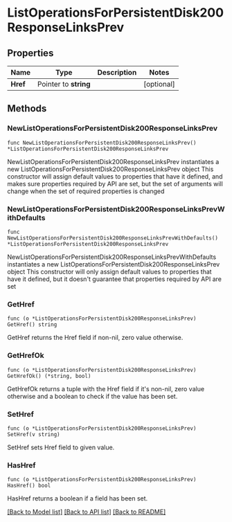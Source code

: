 # ListOperationsForPersistentDisk200ResponseLinksPrev

## Properties

Name | Type | Description | Notes
------------ | ------------- | ------------- | -------------
**Href** | Pointer to **string** |  | [optional] 

## Methods

### NewListOperationsForPersistentDisk200ResponseLinksPrev

`func NewListOperationsForPersistentDisk200ResponseLinksPrev() *ListOperationsForPersistentDisk200ResponseLinksPrev`

NewListOperationsForPersistentDisk200ResponseLinksPrev instantiates a new ListOperationsForPersistentDisk200ResponseLinksPrev object
This constructor will assign default values to properties that have it defined,
and makes sure properties required by API are set, but the set of arguments
will change when the set of required properties is changed

### NewListOperationsForPersistentDisk200ResponseLinksPrevWithDefaults

`func NewListOperationsForPersistentDisk200ResponseLinksPrevWithDefaults() *ListOperationsForPersistentDisk200ResponseLinksPrev`

NewListOperationsForPersistentDisk200ResponseLinksPrevWithDefaults instantiates a new ListOperationsForPersistentDisk200ResponseLinksPrev object
This constructor will only assign default values to properties that have it defined,
but it doesn't guarantee that properties required by API are set

### GetHref

`func (o *ListOperationsForPersistentDisk200ResponseLinksPrev) GetHref() string`

GetHref returns the Href field if non-nil, zero value otherwise.

### GetHrefOk

`func (o *ListOperationsForPersistentDisk200ResponseLinksPrev) GetHrefOk() (*string, bool)`

GetHrefOk returns a tuple with the Href field if it's non-nil, zero value otherwise
and a boolean to check if the value has been set.

### SetHref

`func (o *ListOperationsForPersistentDisk200ResponseLinksPrev) SetHref(v string)`

SetHref sets Href field to given value.

### HasHref

`func (o *ListOperationsForPersistentDisk200ResponseLinksPrev) HasHref() bool`

HasHref returns a boolean if a field has been set.


[[Back to Model list]](../README.md#documentation-for-models) [[Back to API list]](../README.md#documentation-for-api-endpoints) [[Back to README]](../README.md)


